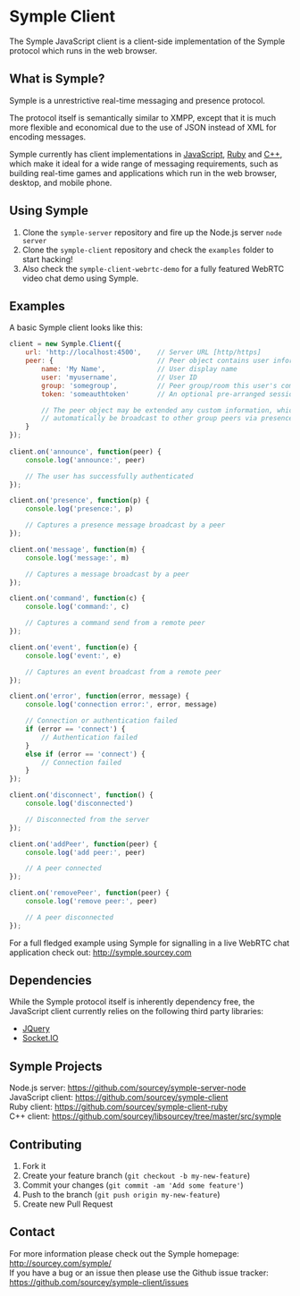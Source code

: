 # Symple Client

The Symple JavaScript client is a client-side implementation of the Symple protocol which runs in the web browser. 

## What is Symple?

Symple is a unrestrictive real-time messaging and presence protocol. 

The protocol itself is semantically similar to XMPP, except that it is much more flexible and economical due to the use of JSON instead of XML for encoding messages. 

Symple currently has client implementations in [JavaScript](https://github.com/sourcey/symple-client), [Ruby](https://github.com/sourcey/symple-client-ruby) and [C++](https://github.com/sourcey/libsourcey/tree/master/src/symple), which make it ideal for a wide range of messaging requirements, such as building real-time games and applications which run in the web browser, desktop, and mobile phone.

## Using Symple

1. Clone the `symple-server` repository and fire up the Node.js server `node server`
2. Clone the `symple-client` repository and check the `examples` folder to start hacking!
3. Also check the `symple-client-webrtc-demo` for a fully featured WebRTC video chat demo using Symple.

## Examples

A basic Symple client looks like this:

```javascript
client = new Symple.Client({	
	url: 'http://localhost:4500',    // Server URL [http/https]
    peer: {                          // Peer object contains user information
        name: 'My Name',             // User display name 
        user: 'myusername',          // User ID 
        group: 'somegroup',          // Peer group/room this user's communication is restricted to
        token: 'someauthtoken'       // An optional pre-arranged session token 

        // The peer object may be extended any custom information, which will  
        // automatically be broadcast to other group peers via presence updates.
    }
}); 
    
client.on('announce', function(peer) {
    console.log('announce:', peer)

    // The user has successfully authenticated
});

client.on('presence', function(p) {
    console.log('presence:', p)

    // Captures a presence message broadcast by a peer
});

client.on('message', function(m) {
    console.log('message:', m)

    // Captures a message broadcast by a peer
});

client.on('command', function(c) {
    console.log('command:', c)

    // Captures a command send from a remote peer
});

client.on('event', function(e) {  
    console.log('event:', e)    

    // Captures an event broadcast from a remote peer 
});

client.on('error', function(error, message) {
    console.log('connection error:', error, message)

    // Connection or authentication failed
    if (error == 'connect') {
    	// Authentication failed
    }
    else if (error == 'connect') {
    	// Connection failed
    }
});

client.on('disconnect', function() {
    console.log('disconnected')

    // Disconnected from the server
});

client.on('addPeer', function(peer) {
    console.log('add peer:', peer)  

    // A peer connected       
});

client.on('removePeer', function(peer) {
    console.log('remove peer:', peer)

    // A peer disconnected  
});

```

For a full fledged example using Symple for signalling in a live WebRTC chat application check out: http://symple.sourcey.com

## Dependencies

While the Symple protocol itself is inherently dependency free, the JavaScript client currently relies on the following third party libraries:

* [JQuery](http://jquery.com/)
* [Socket.IO](http://socket.io)

## Symple Projects

Node.js server: https://github.com/sourcey/symple-server-node  
JavaScript client: https://github.com/sourcey/symple-client  
Ruby client: https://github.com/sourcey/symple-client-ruby  
C++ client: https://github.com/sourcey/libsourcey/tree/master/src/symple  

## Contributing

1. Fork it
2. Create your feature branch (`git checkout -b my-new-feature`)
3. Commit your changes (`git commit -am 'Add some feature'`)
4. Push to the branch (`git push origin my-new-feature`)
5. Create new Pull Request

## Contact

For more information please check out the Symple homepage: http://sourcey.com/symple/  
If you have a bug or an issue then please use the Github issue tracker: https://github.com/sourcey/symple-client/issues
